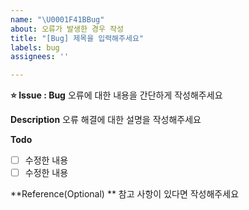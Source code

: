 ```yaml
---
name: "\U0001F41BBug"
about: 오류가 발생한 경우 작성
title: "[Bug] 제목을 입력해주세요"
labels: bug
assignees: ''

---
```


**⭐ Issue : Bug**
오류에 대한 내용을 간단하게 작성해주세요

**Description**
오류 해결에 대한 설명을 작성해주세요

**Todo**
- [ ] 수정한 내용
- [ ] 수정한 내용

**Reference(Optional) **
참고 사항이 있다면 작성해주세요
